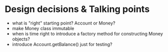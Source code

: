 # Design decisions & Talking points

- what is "right" starting point? Account or Money?
- make Money class immutable
- when is time right to introduce a factory method for constructing Money objects?
- introduce Account.getBalance() just for testing?